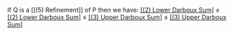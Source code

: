 If Q is a [[(5) Refinement]] of P then we have:
[[(2) Lower Darboux Sum]](P) $\le$ [[(2) Lower Darboux Sum]](Q) $\le$ [[(3) Upper Darboux Sum]](Q) $\le$ [[(3) Upper Darboux Sum]](P)
